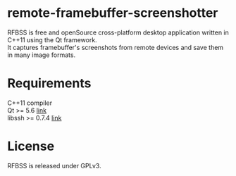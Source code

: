# remote-framebuffer-screenshotter
RFBSS is free and openSource cross-platform desktop application written in C++11 using the Qt framework.</br>
It captures framebuffer's screenshots from remote devices and save them in many image formats.

# Requirements 
C++11 compiler</br>
Qt >= 5.6  [link](https://www.qt.io)</br>
libssh >= 0.7.4 [link](https://www.libssh.org/) </br>

# License
RFBSS is released under GPLv3.
